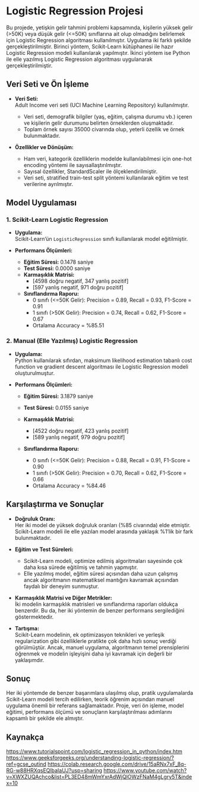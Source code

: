 # Logistic Regression Projesi

Bu projede, yetişkin gelir tahmini problemi kapsamında, kişilerin yüksek gelir (>50K) veya düşük gelir (<=50K) sınıflarına ait olup olmadığını belirlemek için Logistic Regression algoritması kullanılmıştır. Uygulama iki farklı şekilde gerçekleştirilmiştir. Birinci yöntem, Scikit-Learn kütüphanesi ile hazır Logistic Regression modeli kullanılarak yapılmıştır. İkinci yöntem ise Python ile elle yazılmış Logistic Regression algoritması uygulanarak gerçekleştirilmiştir.

## Veri Seti ve Ön İşleme

- **Veri Seti:**\
  Adult Income veri seti (UCI Machine Learning Repository) kullanılmıştır.

  - Veri seti, demografik bilgiler (yaş, eğitim, çalışma durumu vb.) içeren ve kişilerin gelir durumunu belirten örneklerden oluşmaktadır.
  - Toplam örnek sayısı 35000 civarında olup, yeterli özellik ve örnek bulunmaktadır.

- **Özellikler ve Dönüşüm:**

  - Ham veri, kategorik özelliklerin modelde kullanılabilmesi için one-hot encoding yöntemi ile sayısallaştırılmıştır.
  - Sayısal özellikler, StandardScaler ile ölçeklendirilmiştir.
  - Veri seti, stratified train-test split yöntemi kullanılarak eğitim ve test verilerine ayrılmıştır.

## Model Uygulaması

### 1. Scikit-Learn Logistic Regression

- **Uygulama:**\
  Scikit-Learn’ün `LogisticRegression` sınıfı kullanılarak model eğitilmiştir.

- **Performans Ölçümleri:**

  - **Eğitim Süresi:** 0.1478 saniye
  - **Test Süresi:** 0.0000 saniye
  - **Karmaşıklık Matrisi:**
    - [4598 doğru negatif, 347 yanlış pozitif]
    - [597 yanlış negatif, 971 doğru pozitif]
  - **Sınıflandırma Raporu:**
    - 0 sınıfı (<=50K Gelir): Precision = 0.89, Recall = 0.93, F1-Score = 0.91
    - 1 sınıfı (>50K Gelir): Precision = 0.74, Recall = 0.62, F1-Score = 0.67
    - Ortalama Accuracy = %85.51

### 2. Manual (Elle Yazılmış) Logistic Regression

- **Uygulama:**\
  Python kullanılarak sıfırdan, maksimum likelihood estimation tabanlı cost function ve gradient descent algoritması ile Logistic Regression modeli oluşturulmuştur.

- **Performans Ölçümleri:**

  - **Eğitim Süresi:** 3.1879 saniye

  - **Test Süresi:** 0.0155 saniye

  - **Karmaşıklık Matrisi:**

    - [4522 doğru negatif, 423 yanlış pozitif]
    - [589 yanlış negatif, 979 doğru pozitif]

  - **Sınıflandırma Raporu:**

    - 0 sınıfı (<=50K Gelir): Precision = 0.88, Recall = 0.91, F1-Score = 0.90
    - 1 sınıfı (>50K Gelir): Precision = 0.70, Recall = 0.62, F1-Score = 0.66
    - Ortalama Accuracy = %84.46

## Karşılaştırma ve Sonuçlar

- **Doğruluk Oranı:**\
  Her iki model de yüksek doğruluk oranları (%85 civarında) elde etmiştir. Scikit-Learn modeli ile elle yazılan model arasında yaklaşık %1’lik bir fark bulunmaktadır.

- **Eğitim ve Test Süreleri:**

  - Scikit-Learn modeli, optimize edilmiş algoritmaları sayesinde çok daha kısa sürede eğitilmiş ve tahmin yapmıştır.
  - Elle yazılmış model, eğitim süresi açısından daha uzun çalışmış ancak algoritmanın matematiksel mantığını kavramak açısından faydalı bir deneyim sunmuştur.

- **Karmaşıklık Matrisi ve Diğer Metrikler:**\
  İki modelin karmaşıklık matrisleri ve sınıflandırma raporları oldukça benzerdir. Bu da, her iki yöntemin de benzer performans sergilediğini göstermektedir.

- **Tartışma:**\
  Scikit-Learn modelinin, ek optimizasyon teknikleri ve yerleşik regularization gibi özelliklerle pratikte çok daha hızlı sonuç verdiği görülmüştür. Ancak, manuel uygulama, algoritmanın temel prensiplerini öğrenmek ve modelin işleyişini daha iyi kavramak için değerli bir yaklaşımdır.

## Sonuç

Her iki yöntemde de benzer başarımlara ulaşılmış olup, pratik uygulamalarda Scikit-Learn modeli tercih edilirken, teorik öğrenim açısından manuel uygulama önemli bir referans sağlamaktadır. Proje, veri ön işleme, model eğitimi, performans ölçümü ve sonuçların karşılaştırılması adımlarını kapsamlı bir şekilde ele almıştır.

## Kaynakça
https://www.tutorialspoint.com/logistic_regression_in_python/index.htm
https://www.geeksforgeeks.org/understanding-logistic-regression/?ref=gcse_outind
https://colab.research.google.com/drive/15aRNx7xF_8q-RG-w88HRXqsEQlbaIaUJ?usp=sharing
https://www.youtube.com/watch?v=XWXZUQAchco&list=PL3ED48mWmYxrAdWjQlOWzFNaM4gLgry5T&index=10

